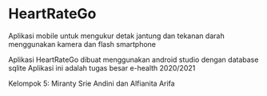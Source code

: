 # HeartRateGo
Aplikasi mobile untuk mengukur detak jantung dan tekanan darah menggunakan kamera dan flash smartphone

Aplikasi HeartRateGo dibuat menggunakan android studio dengan database sqlite
Aplikasi ini adalah tugas besar e-health 2020/2021

Kelompok 5:
Miranty Srie Andini dan Alfianita Arifa 
